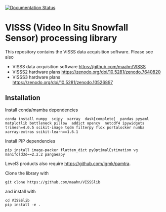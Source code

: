 [![Documentation Status](https://readthedocs.org/projects/vissslib/badge/?version=latest)](https://vissslib.readthedocs.io/en/latest/?badge=latest)


# VISSS (Video In Situ Snowfall Sensor) processing library

This repository contains the VISSS data acquisition software. Please see also
* VISSS data acquisition software https://github.com/maahn/VISSS
* VISSS2 hardware plans https://zenodo.org/doi/10.5281/zenodo.7640820
* VISSS3 hardware plans https://zenodo.org/doi/10.5281/zenodo.10526897


## Installation

Install conda/mamba dependencies

    conda install numpy  scipy  xarray  dask[complete]  pandas pyyaml matplotlib bottleneck pillow  addict opencv  netcdf4 ipywidgets trimesh=4.0.5 scikit-image tqdm filterpy flox portalocker numba xarray-extras scikit-learn==1.6.1

Install PIP dependencies

    pip install image-packer flatten_dict pyOptimalEstimation vg manifold3d==2.2.2 pangaeapy

Level3 products also require https://github.com/igmk/pamtra. 

Clone the library with 

    git clone https://github.com/maahn/VISSSlib

and install with

    cd VISSSlib
    pip install -e .

